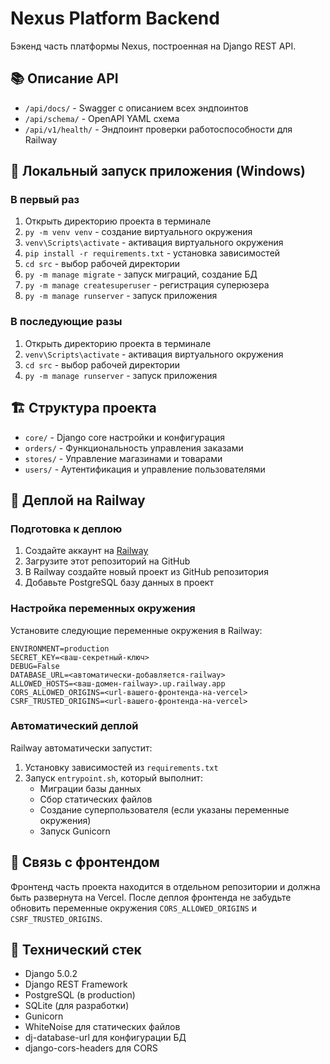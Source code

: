 # Nexus Platform Backend

Бэкенд часть платформы Nexus, построенная на Django REST API.

## 📚 Описание API

- `/api/docs/` - Swagger с описанием всех эндпоинтов
- `/api/schema/` - OpenAPI YAML схема
- `/api/v1/health/` - Эндпоинт проверки работоспособности для Railway

## 🚀 Локальный запуск приложения (Windows)

### В первый раз

1. Открыть директорию проекта в терминале
2. `py -m venv venv` - создание виртуального окружения
3. `venv\Scripts\activate` - активация виртуального окружения
4. `pip install -r requirements.txt` - установка зависимостей
5. `cd src` - выбор рабочей директории
6. `py -m manage migrate` - запуск миграций, создание БД
7. `py -m manage createsuperuser` - регистрация суперюзера
8. `py -m manage runserver` - запуск приложения

### В последующие разы

1. Открыть директорию проекта в терминале
2. `venv\Scripts\activate` - активация виртуального окружения
3. `cd src` - выбор рабочей директории
4. `py -m manage runserver` - запуск приложения

## 🏗️ Структура проекта

- `core/` - Django core настройки и конфигурация
- `orders/` - Функциональность управления заказами
- `stores/` - Управление магазинами и товарами
- `users/` - Аутентификация и управление пользователями

## 🚀 Деплой на Railway

### Подготовка к деплою

1. Создайте аккаунт на [Railway](https://railway.app/)
2. Загрузите этот репозиторий на GitHub
3. В Railway создайте новый проект из GitHub репозитория
4. Добавьте PostgreSQL базу данных в проект

### Настройка переменных окружения

Установите следующие переменные окружения в Railway:

```
ENVIRONMENT=production
SECRET_KEY=<ваш-секретный-ключ>
DEBUG=False
DATABASE_URL=<автоматически-добавляется-railway>
ALLOWED_HOSTS=<ваш-домен-railway>.up.railway.app
CORS_ALLOWED_ORIGINS=<url-вашего-фронтенда-на-vercel>
CSRF_TRUSTED_ORIGINS=<url-вашего-фронтенда-на-vercel>
```

### Автоматический деплой

Railway автоматически запустит:
1. Установку зависимостей из `requirements.txt`
2. Запуск `entrypoint.sh`, который выполнит:
   - Миграции базы данных
   - Сбор статических файлов
   - Создание суперпользователя (если указаны переменные окружения)
   - Запуск Gunicorn

## 📝 Связь с фронтендом

Фронтенд часть проекта находится в отдельном репозитории и должна быть развернута на Vercel.
После деплоя фронтенда не забудьте обновить переменные окружения `CORS_ALLOWED_ORIGINS` и `CSRF_TRUSTED_ORIGINS`.

## 🔧 Технический стек

- Django 5.0.2
- Django REST Framework
- PostgreSQL (в production)
- SQLite (для разработки)
- Gunicorn
- WhiteNoise для статических файлов
- dj-database-url для конфигурации БД
- django-cors-headers для CORS
